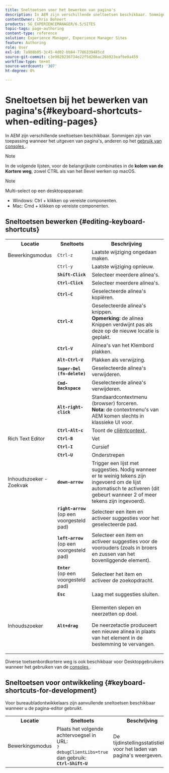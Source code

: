 ```yaml
---
title: Sneltoetsen voor het bewerken van pagina's
description: In AEM zijn verschillende sneltoetsen beschikbaar. Sommige zijn van toepassing bij het bewerken van pagina's, andere op het gebruik van consoles.
contentOwner: Chris Bohnert
products: SG_EXPERIENCEMANAGER/6.5/SITES
topic-tags: page-authoring
content-type: reference
solution: Experience Manager, Experience Manager Sites
feature: Authoring
role: User
exl-id: 7a908b05-3c45-4d02-bb84-7786339485cd
source-git-commit: c3e9029236734e22f5d266ac26b923eafbe0a459
workflow-type: tm+mt
source-wordcount: '307'
ht-degree: 0%

---
```


# Sneltoetsen bij het bewerken van pagina&#39;s{#keyboard-shortcuts-when-editing-pages}

In AEM zijn verschillende sneltoetsen beschikbaar. Sommigen zijn van toepassing wanneer het uitgeven van pagina&#39;s, anderen op het [ gebruik van consoles ](/help/sites-classic-ui-authoring/author-env-keyboard-shortcuts.md).

>[!NOTE]
>
>In de volgende lijsten, voor de belangrijkste combinaties in de **kolom van de Kortere weg**, zowel CTRL als van het Bevel werken op macOS.

>[!NOTE]
>
>Multi-select op een desktopapparaat:
>
>* Windows: Ctrl + klikken op vereiste componenten.
>* Mac: Cmd + klikken op vereiste componenten.
>

## Sneltoetsen bewerken {#editing-keyboard-shortcuts}

<table>
 <tbody>
  <tr>
   <th>Locatie</th>
   <th>Sneltoets</th>
   <th>Beschrijving</th>
  </tr>
  <tr>
   <td>Bewerkingsmodus</td>
   <td><code>Ctrl-z</code></td>
   <td>Laatste wijziging ongedaan maken.</td>
  </tr>
  <tr>
   <td> </td>
   <td><code>Ctrl-y</code></td>
   <td>Laatste wijziging opnieuw.</td>
  </tr>
  <tr>
   <td> </td>
   <td><strong><code>Shift-Click</code></strong></td>
   <td>Selecteer meerdere alinea's.</td>
  </tr>
  <tr>
   <td> </td>
   <td><strong><code>Ctrl-Click</code></strong></td>
   <td>Selecteer meerdere alinea's.</td>
  </tr>
  <tr>
   <td> </td>
   <td><strong><code>Ctrl-C</code></strong></td>
   <td>Geselecteerde alinea's kopiëren.</td>
  </tr>
  <tr>
   <td> </td>
   <td><strong><code>Ctrl-X</code></strong></td>
   <td>Geselecteerde alinea's knippen.<strong><br /> Opmerking: </strong> de alinea Knippen verdwijnt pas als deze op de nieuwe locatie is geplakt.</td>
  </tr>
  <tr>
   <td> </td>
   <td><strong><code>Ctrl-V</code></strong></td>
   <td>Alinea's van het Klembord plakken.</td>
  </tr>
  <tr>
   <td> </td>
   <td><strong><code>Alt-Ctrl-V</code></strong></td>
   <td>Plakken als verwijzing.</td>
  </tr>
  <tr>
   <td> </td>
   <td><strong><code>Super-Del (fn-delete)</code></strong></td>
   <td>Geselecteerde alinea's verwijderen.</td>
  </tr>
  <tr>
   <td> </td>
   <td><strong><code>Cmd-Backspace</code></strong></td>
   <td>Geselecteerde alinea's verwijderen.</td>
  </tr>
  <tr>
   <td> </td>
   <td><strong><code>Alt-right-click</code></strong></td>
   <td>Standaardcontextmenu (browser) forceren.<br /> <strong> Nota:</strong> de contextmenu's van AEM komen slechts in klassieke UI voor.</td>
  </tr>
  <tr>
   <td> </td>
   <td><strong><code>Ctrl-Alt-c</code></strong></td>
   <td>Toont de <a href="/help/sites-administering/client-context.md"> cliëntcontext </a>.</td>
  </tr>
  <tr>
   <td>Rich Text Editor <br /> </td>
   <td><strong><code>Ctrl-B</code></strong><br /> </td>
   <td>Vet</td>
  </tr>
  <tr>
   <td> </td>
   <td><strong><code>Ctrl-I</code></strong><br /> </td>
   <td>Cursief <br /> </td>
  </tr>
  <tr>
   <td> </td>
   <td><strong><code>Ctrl-U</code></strong><br /> </td>
   <td>Onderstrepen</td>
  </tr>
  <tr>
   <td>Inhoudszoeker - Zoekvak</td>
   <td><strong><code>down-arrow</code></strong></td>
   <td>Trigger een lijst met suggesties. Nodig wanneer er te weinig tekens zijn ingevoerd om de lijst automatisch te activeren (dit gebeurt wanneer 2 of meer tekens zijn ingevoerd).</td>
  </tr>
  <tr>
   <td> </td>
   <td><strong><code>right-arrow</code></strong><br /> (op een voorgesteld pad)</td>
   <td>Selecteer een item en activeer suggesties voor het geselecteerde pad.</td>
  </tr>
  <tr>
   <td> </td>
   <td><strong><code>left-arrow</code></strong><br /> (op een voorgesteld pad)</td>
   <td>Selecteer een item en activeer suggesties voor de voorouders (zoals in broers en zussen van het bovenliggende element).</td>
  </tr>
  <tr>
   <td> </td>
   <td><strong><code>Enter</code></strong><br /> (op een voorgesteld pad)</td>
   <td>Selecteer het item en activeer de zoekopdracht.</td>
  </tr>
  <tr>
   <td> </td>
   <td><strong><code>Esc</code></strong></td>
   <td>Laag met suggesties sluiten.</td>
  </tr>
  <tr>
   <td>Inhoudszoeker <br /> </td>
   <td><strong><code>Alt+drag</code></strong></td>
   <td><p>Elementen slepen en neerzetten op doel.</p> <p>De neerzetactie produceert een nieuwe alinea in plaats van het element in de bestemming te vervangen.</p> </td>
  </tr>
 </tbody>
</table>

Diverse toetsenbordkortere weg is ook beschikbaar voor Desktopgebruikers wanneer het gebruiken van de [ consoles ](/help/sites-classic-ui-authoring/author-env-keyboard-shortcuts.md).

## Sneltoetsen voor ontwikkeling {#keyboard-shortcuts-for-development}

Voor bureaubladontwikkelaars zijn aanvullende sneltoetsen beschikbaar wanneer u de pagina-editor gebruikt.

<table>
 <tbody>
  <tr>
   <th>Locatie</th>
   <th>Sneltoets</th>
   <th>Beschrijving</th>
  </tr>
  <tr>
   <td>Bewerkingsmodus</td>
   <td>Plaats het volgende achtervoegsel in URL: <br /> <code>?debugClientLibs=true</code><br /> dan gebruik:<br /> <strong><code>Ctrl-Shift-U</code></strong></td>
   <td>De tijdinstellingsstatistieken voor het laden van pagina's weergeven.</td>
  </tr>
 </tbody>
</table>
